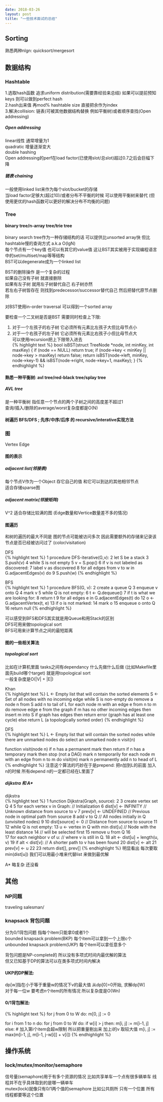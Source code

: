 ```yaml
---
date: 2018-03-26
layout: post
title: "一些技术面试的总结"
---
```


## Sorting
熟悉两种nlgn: quicksort/mergesort   


## 数据结构   

### Hashtable   
1.选取hash函数 追求uniform distribution(需要靠经验来总结) 如果可以提前预知keys 则可以做到perfect hash   
2.hash出来值 再mod% hashtable size 直接把余作为index   
3.解决collision: 链表(可被其他数据结构替换 例如平衡树)或者顺序查找(Open addressing)   

<!--more-->

##### Open addressing   
linear线性 通常增量为1   
quadratic 增量逐渐变大   
double hashing   
Open addressing的perf在load factor(已使用slot/总slot)超过0.7之后会巨幅下降   

##### 链表 chaining
一般使用linked list来作为每个slot/bucket的存储   
当load factor足够大(超过10)/或者分布不平衡的时候 可以使用平衡树来替代 (但使用更优的hash函数可以更好的解决分布不均衡的问题)   

### Tree
#### binary tree/n-array tree/trie tree   

binary search tree作为一种存储结构的话 可以提供比unsorted array快 但比hashtable慢的查询方式 a.k.a O(lgN)   
每个节点有一个key值 也可以有其它的value值 这让BST其实被用于实现编程语言中的set/multiset/map等等结构   
BST可以degenerate成为一个linked list   

BST的删除操作 是一个复杂的过程   
如果自己没有子树 就直接删除   
如果有左子树 就用左子树替代自己 右子树亦然   
若左右子树皆存在 则找到predecessor/successor替代自己 然后把替代原节点删除   

对BST使用in-order traversal 可以得到一个sorted array   

要检查一个二叉树是否是BST 需要同时检查上下限:
1. 对于一个左孩子的右子树 它必须所有元素比左孩子大但比母节点小   
2. 对于一个右孩子的左子树 它必须所有元素比右孩子小但比母节点大   
可以使用recursion把上下限带入进去   
{% highlight text %}
bool isBST(struct TreeNode *node, int minKey, int maxKey) {
    if (node == NULL) return true;
    if (node->key < minKey || node->key > maxKey) return false;
    return isBST(node->left, minKey, node->key-1) && isBST(node->right, node->key+1, maxKey);
}
{% endhighlight %}

#### 熟悉一种平衡树: avl tree/red-black tree/splay tree   

##### AVL tree
是一种平衡树 指任意一个节点的两个子树之间的高度差不超过1   
查询/插入/删除的average/worst复杂度都是O(N)

#### 树遍历 BFS/DFS ; 先序/中序/后序 的 recursive/interative实现方法   

### 图

Vertex Edge

#### 图的表示

##### adjacent list(邻接表)
每个节点V作为一个Object 存它自己的值 和它可以到达的其他相邻节点    
适合存储sparse图   

##### adjacent matrix(邻接矩阵)
V^2 适合存储比较满的图 (Edge数量和Vertice数量差不多的情况)    


#### 图遍历 

和树的遍历的最大不同是 图的节点可能被访问多次 因此需要额外的存储来记录该节点是否已经被访问过了 (color/visitation)    

DFS   
{% highlight text %}
1  procedure DFS-iterative(G,v):
2      let S be a stack
3      S.push(v)
4      while S is not empty
5          v = S.pop()
6          if v is not labeled as discovered:
7              label v as discovered
8              for all edges from v to w in G.adjacentEdges(v) do 
9                  S.push(w)
{% endhighlight %}

BFS   
{% highlight text %}
1 procedure BFS(G, v):
2     create a queue Q
3     enqueue v onto Q
4     mark v
5     while Q is not empty:
6         t ← Q.dequeue()
7         if t is what we are looking for:
8             return t
9         for all edges e in G.adjacentEdges(t) do
12            o ← G.adjacentVertex(t, e)
13            if o is not marked:
14                mark o
15                enqueue o onto Q
16     return null
{% endhighlight %}

可以感受到BFS和DFS其实就是用Queue和用Stack的区别    
DFS可用来做topological sort   
BFS可用来计算节点之间的最短距离    

#### 图的一些相关算法 

##### topological sort
比如在计算机里面 tasks之间有dependancy 什么先做什么后做 (比如Makefile里面先build哪个target) 就是用topological sort   
一般复杂度是O(|V| + |E|)   

Khan    
{% highlight text %}
L ← Empty list that will contain the sorted elements
S ← Set of all nodes with no incoming edge
while S is non-empty do
    remove a node n from S
    add n to tail of L
    for each node m with an edge e from n to m do
        remove edge e from the graph
        if m has no other incoming edges then
            insert m into S
if graph has edges then
    return error (graph has at least one cycle)
else 
    return L (a topologically sorted order)
{% endhighlight %}

DFS    
{% highlight text %}
L ← Empty list that will contain the sorted nodes
while there are unmarked nodes do
    select an unmarked node n
    visit(n) 

 function visit(node n)
    if n has a permanent mark then return
    if n has a temporary mark then stop (not a DAG)
    mark n temporarily
    for each node m with an edge from n to m do
        visit(m)
    mark n permanently
    add n to head of L
{% endhighlight %}
注意这个算法的巧妙在于是prepend: 把n加到L的前面 加入n的时候 所有depend n的一定都已经在L里面了    

##### dijkstra 和 A*

dijkstra   
{% highlight text %}
 1  function Dijkstra(Graph, source):
 2
 3      create vertex set Q
 4
 5      for each vertex v in Graph:             // Initialization
 6          dist[v] ← INFINITY                  // Unknown distance from source to v
 7          prev[v] ← UNDEFINED                 // Previous node in optimal path from source
 8          add v to Q                          // All nodes initially in Q (unvisited nodes)
 9
10      dist[source] ← 0                        // Distance from source to source
11      
12      while Q is not empty:
13          u ← vertex in Q with min dist[u]    // Node with the least distance
14                                                      // will be selected first
15          remove u from Q 
16          
17          for each neighbor v of u:           // where v is still in Q.
18              alt ← dist[u] + length(u, v)
19              if alt < dist[v]:               // A shorter path to v has been found
20                  dist[v] ← alt 
21                  prev[v] ← u 
22
23      return dist[], prev[]
{% endhighlight %}
明显看出 每次要取min(dist[u]) 我们可以用最小堆来代替list 来做到最优解    

A*
略复杂 还没看


## 其他

### NP问题
traveling salesman/

### knapsack 背包问题   
分为0/1背包问题 指每个item只能拿0或者1个   
bounded knapsack problem(BKP) 每个item可以拿到一个上限c个   
unbounded knapsack problem(UKP) 每个item可以拿任意多个   

背包问题是NP-complete的 所以没有多项式时间内最优解的算法    
但又已知基于DP的算法可以在类多项式时间内解决   

#### UKP的DP解法:    
dp[w]指在小于等于重量w的情况下v的最大值 从dp[0]=0开始, 求解dp[W]    
对于每一位w 要考虑n个item的所有情况 所以复杂度是O(Wn)   

#### 0/1背包解法:    
{% highlight text %}
for j from 0 to W do:
    m[0, j] := 0

for i from 1 to n do:
    for j from 0 to W do:
        if w[i] > j then:
            m[i, j] := m[i-1, j]
        else:
            # 加入第i个item会超w限制 所以把重量剔出来 加上i的v 取较大值
            m[i, j] := max(m[i-1, j], m[i-1, j-w[i]] + v[i])
{% endhighlight %}


## 操作系统
### lock/mutex/monitor/semaphore   
信号量(semaphore)用于有多个资源的情况 比如共享单车一个点有很多辆单车 线程并不在乎具体取到的是哪一辆单车   
mutex(lock)就像只有0/1两个值的semaphore 比如公共厕所 只有一个位置 所有线程都要等这个位置   